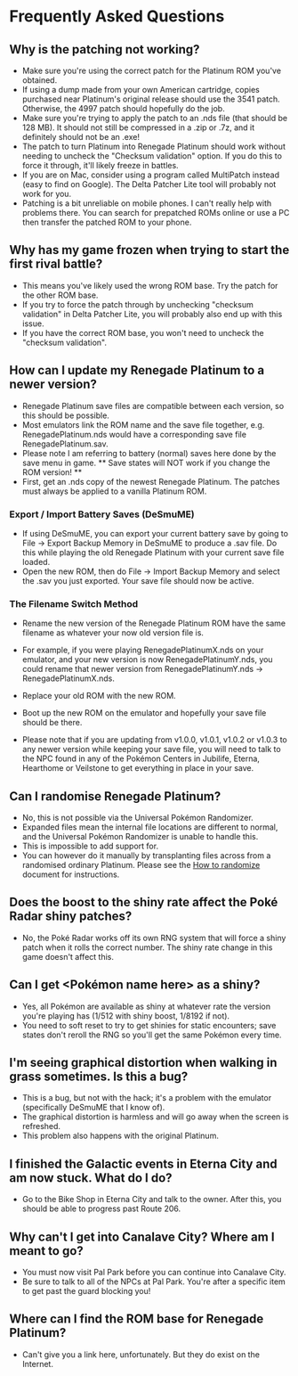 # Frequently Asked Questions

## Why is the patching not working?

- Make sure you're using the correct patch for the Platinum ROM you've obtained.
- If using a dump made from your own American cartridge, copies purchased near Platinum's original release should use the 3541 patch. Otherwise, the 4997 patch should hopefully do the job.
- Make sure you're trying to apply the patch to an .nds file (that should be 128 MB). It should not still be compressed in a .zip or .7z, and it definitely should not be an .exe!
- The patch to turn Platinum into Renegade Platinum should work without needing to uncheck the "Checksum validation" option. If you do this to force it through, it'll likely freeze in battles.
- If you are on Mac, consider using a program called MultiPatch instead (easy to find on Google). The Delta Patcher Lite tool will probably not work for you.
- Patching is a bit unreliable on mobile phones. I can't really help with problems there. You can search for prepatched ROMs online or use a PC then transfer the patched ROM to your phone.

## Why has my game frozen when trying to start the first rival battle?
- This means you've likely used the wrong ROM base. Try the patch for the other ROM base.
- If you try to force the patch through by unchecking "checksum validation" in Delta Patcher Lite, you will probably also end up with this issue.
- If you have the correct ROM base, you won't need to uncheck the "checksum validation".

##  How can I update my Renegade Platinum to a newer version?
- Renegade Platinum save files are compatible between each version, so this should be possible.
- Most emulators link the ROM name and the save file together, e.g. RenegadePlatinum.nds would have a corresponding save file RenegadePlatinum.sav.
- Please note I am referring to battery (normal) saves here done by the save menu in game. ** Save states will NOT work if you change the ROM version! **
- First, get an .nds copy of the newest Renegade Platinum. The patches must always be applied to a vanilla Platinum ROM.

### Export / Import Battery Saves (DeSmuME)

- If using DeSmuME, you can export your current battery save by going to File -> Export Backup Memory in DeSmuME to produce a .sav file. Do this while playing the old Renegade Platinum with your current save file loaded.
- Open the new ROM, then do File -> Import Backup Memory and select the .sav you just exported. Your save file should now be active.

### The Filename Switch Method

- Rename the new version of the Renegade Platinum ROM have the same filename as whatever your now old version file is.
- For example, if you were playing RenegadePlatinumX.nds on your emulator, and your new version is now RenegadePlatinumY.nds, you could rename that newer version from RenegadePlatinumY.nds -> RenegadePlatinumX.nds.
- Replace your old ROM with the new ROM.
- Boot up the new ROM on the emulator and hopefully your save file should be there.

- Please note that if you are updating from v1.0.0, v1.0.1, v1.0.2 or v1.0.3 to any newer version while keeping your save file, you will need to talk to the NPC found in any of the Pokémon Centers in Jubilife, Eterna, Hearthome or Veilstone to get everything in place in your save.

## Can I randomise Renegade Platinum?

- No, this is not possible via the Universal Pokémon Randomizer.
- Expanded files mean the internal file locations are different to normal, and the Universal Pokémon Randomizer is unable to handle this.
- This is impossible to add support for.
- You can however do it manually by transplanting files across from a randomised ordinary Platinum. Please see the [How to randomize](how_to_randomize.md) document for instructions.

## Does the boost to the shiny rate affect the Poké Radar shiny patches?

- No, the Poké Radar works off its own RNG system that will force a shiny patch when it rolls the correct number. The shiny rate change in this game doesn't affect this.

## Can I get <Pokémon name here> as a shiny?

- Yes, all Pokémon are available as shiny at whatever rate the version you're playing has (1/512 with shiny boost, 1/8192 if not).
- You need to soft reset to try to get shinies for static encounters; save states don't reroll the RNG so you'll get the same Pokémon every time.

## I'm seeing graphical distortion when walking in grass sometimes. Is this a bug?

- This is a bug, but not with the hack; it's a problem with the emulator (specifically DeSmuME that I know of).
- The graphical distortion is harmless and will go away when the screen is refreshed.
- This problem also happens with the original Platinum.

## I finished the Galactic events in Eterna City and am now stuck. What do I do?

- Go to the Bike Shop in Eterna City and talk to the owner. After this, you should be able to progress past Route 206.

## Why can't I get into Canalave City? Where am I meant to go?

- You must now visit Pal Park before you can continue into Canalave City.
- Be sure to talk to all of the NPCs at Pal Park. You're after a specific item to get past the guard blocking you!

## Where can I find the ROM base for Renegade Platinum?
- Can't give you a link here, unfortunately. But they do exist on the Internet.